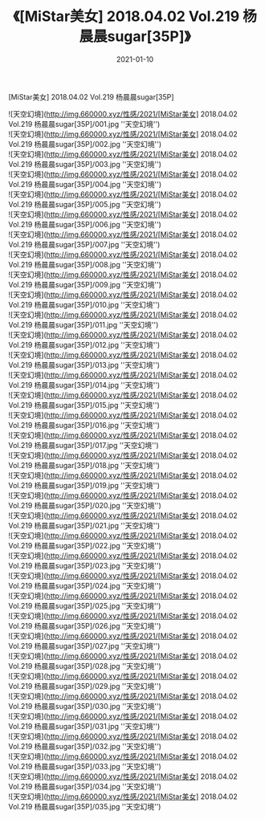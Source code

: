 ﻿---
layout: post
title:  《[MiStar美女] 2018.04.02 Vol.219 杨晨晨sugar[35P]》
date:   2021-01-10
img: http://img.660000.xyz/性感/2021/[MiStar美女] 2018.04.02 Vol.219 杨晨晨sugar[35P]/000.jpg
categories: [美女, 性感, 泳衣]
---

[MiStar美女] 2018.04.02 Vol.219 杨晨晨sugar[35P]



![天空幻境](http://img.660000.xyz/性感/2021/[MiStar美女] 2018.04.02 Vol.219 杨晨晨sugar[35P]/001.jpg ''天空幻境'') <br>
![天空幻境](http://img.660000.xyz/性感/2021/[MiStar美女] 2018.04.02 Vol.219 杨晨晨sugar[35P]/002.jpg ''天空幻境'') <br>
![天空幻境](http://img.660000.xyz/性感/2021/[MiStar美女] 2018.04.02 Vol.219 杨晨晨sugar[35P]/003.jpg ''天空幻境'') <br>
![天空幻境](http://img.660000.xyz/性感/2021/[MiStar美女] 2018.04.02 Vol.219 杨晨晨sugar[35P]/004.jpg ''天空幻境'') <br>
![天空幻境](http://img.660000.xyz/性感/2021/[MiStar美女] 2018.04.02 Vol.219 杨晨晨sugar[35P]/005.jpg ''天空幻境'') <br>
![天空幻境](http://img.660000.xyz/性感/2021/[MiStar美女] 2018.04.02 Vol.219 杨晨晨sugar[35P]/006.jpg ''天空幻境'') <br>
![天空幻境](http://img.660000.xyz/性感/2021/[MiStar美女] 2018.04.02 Vol.219 杨晨晨sugar[35P]/007.jpg ''天空幻境'') <br>
![天空幻境](http://img.660000.xyz/性感/2021/[MiStar美女] 2018.04.02 Vol.219 杨晨晨sugar[35P]/008.jpg ''天空幻境'') <br>
![天空幻境](http://img.660000.xyz/性感/2021/[MiStar美女] 2018.04.02 Vol.219 杨晨晨sugar[35P]/009.jpg ''天空幻境'') <br>
![天空幻境](http://img.660000.xyz/性感/2021/[MiStar美女] 2018.04.02 Vol.219 杨晨晨sugar[35P]/010.jpg ''天空幻境'') <br>
![天空幻境](http://img.660000.xyz/性感/2021/[MiStar美女] 2018.04.02 Vol.219 杨晨晨sugar[35P]/011.jpg ''天空幻境'') <br>
![天空幻境](http://img.660000.xyz/性感/2021/[MiStar美女] 2018.04.02 Vol.219 杨晨晨sugar[35P]/012.jpg ''天空幻境'') <br>
![天空幻境](http://img.660000.xyz/性感/2021/[MiStar美女] 2018.04.02 Vol.219 杨晨晨sugar[35P]/013.jpg ''天空幻境'') <br>
![天空幻境](http://img.660000.xyz/性感/2021/[MiStar美女] 2018.04.02 Vol.219 杨晨晨sugar[35P]/014.jpg ''天空幻境'') <br>
![天空幻境](http://img.660000.xyz/性感/2021/[MiStar美女] 2018.04.02 Vol.219 杨晨晨sugar[35P]/015.jpg ''天空幻境'') <br>
![天空幻境](http://img.660000.xyz/性感/2021/[MiStar美女] 2018.04.02 Vol.219 杨晨晨sugar[35P]/016.jpg ''天空幻境'') <br>
![天空幻境](http://img.660000.xyz/性感/2021/[MiStar美女] 2018.04.02 Vol.219 杨晨晨sugar[35P]/017.jpg ''天空幻境'') <br>
![天空幻境](http://img.660000.xyz/性感/2021/[MiStar美女] 2018.04.02 Vol.219 杨晨晨sugar[35P]/018.jpg ''天空幻境'') <br>
![天空幻境](http://img.660000.xyz/性感/2021/[MiStar美女] 2018.04.02 Vol.219 杨晨晨sugar[35P]/019.jpg ''天空幻境'') <br>
![天空幻境](http://img.660000.xyz/性感/2021/[MiStar美女] 2018.04.02 Vol.219 杨晨晨sugar[35P]/020.jpg ''天空幻境'') <br>
![天空幻境](http://img.660000.xyz/性感/2021/[MiStar美女] 2018.04.02 Vol.219 杨晨晨sugar[35P]/021.jpg ''天空幻境'') <br>
![天空幻境](http://img.660000.xyz/性感/2021/[MiStar美女] 2018.04.02 Vol.219 杨晨晨sugar[35P]/022.jpg ''天空幻境'') <br>
![天空幻境](http://img.660000.xyz/性感/2021/[MiStar美女] 2018.04.02 Vol.219 杨晨晨sugar[35P]/023.jpg ''天空幻境'') <br>
![天空幻境](http://img.660000.xyz/性感/2021/[MiStar美女] 2018.04.02 Vol.219 杨晨晨sugar[35P]/024.jpg ''天空幻境'') <br>
![天空幻境](http://img.660000.xyz/性感/2021/[MiStar美女] 2018.04.02 Vol.219 杨晨晨sugar[35P]/025.jpg ''天空幻境'') <br>
![天空幻境](http://img.660000.xyz/性感/2021/[MiStar美女] 2018.04.02 Vol.219 杨晨晨sugar[35P]/026.jpg ''天空幻境'') <br>
![天空幻境](http://img.660000.xyz/性感/2021/[MiStar美女] 2018.04.02 Vol.219 杨晨晨sugar[35P]/027.jpg ''天空幻境'') <br>
![天空幻境](http://img.660000.xyz/性感/2021/[MiStar美女] 2018.04.02 Vol.219 杨晨晨sugar[35P]/028.jpg ''天空幻境'') <br>
![天空幻境](http://img.660000.xyz/性感/2021/[MiStar美女] 2018.04.02 Vol.219 杨晨晨sugar[35P]/029.jpg ''天空幻境'') <br>
![天空幻境](http://img.660000.xyz/性感/2021/[MiStar美女] 2018.04.02 Vol.219 杨晨晨sugar[35P]/030.jpg ''天空幻境'') <br>
![天空幻境](http://img.660000.xyz/性感/2021/[MiStar美女] 2018.04.02 Vol.219 杨晨晨sugar[35P]/031.jpg ''天空幻境'') <br>
![天空幻境](http://img.660000.xyz/性感/2021/[MiStar美女] 2018.04.02 Vol.219 杨晨晨sugar[35P]/032.jpg ''天空幻境'') <br>
![天空幻境](http://img.660000.xyz/性感/2021/[MiStar美女] 2018.04.02 Vol.219 杨晨晨sugar[35P]/033.jpg ''天空幻境'') <br>
![天空幻境](http://img.660000.xyz/性感/2021/[MiStar美女] 2018.04.02 Vol.219 杨晨晨sugar[35P]/034.jpg ''天空幻境'') <br>
![天空幻境](http://img.660000.xyz/性感/2021/[MiStar美女] 2018.04.02 Vol.219 杨晨晨sugar[35P]/035.jpg ''天空幻境'') <br>